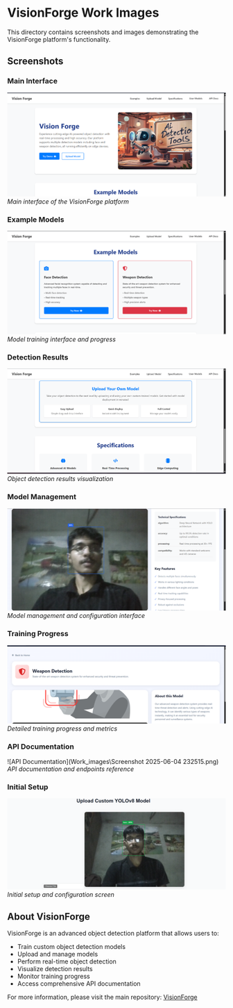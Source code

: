 # VisionForge Work Images

This directory contains screenshots and images demonstrating the VisionForge platform's functionality.

## Screenshots

### Main Interface
![Main Interface](Work_images/Screenshot%202025-06-04%20231722.png)
*Main interface of the VisionForge platform*

### Example Models
![Model Training](Work_images/Screenshot%202025-06-04%20231731.png)
*Model training interface and progress*

### Detection Results
![Detection Results](Work_images/Screenshot%202025-06-04%20231743.png)
*Object detection results visualization*

### Model Management
![Model Management](Work_images/Screenshot%202025-06-04%20231848.png)
*Model management and configuration interface*

### Training Progress
![Training Progress](Work_images/Screenshot%202025-06-04%20231903.png)
*Detailed training progress and metrics*

### API Documentation
![API Documentation](Work_images\Screenshot 2025-06-04 232515.png)
*API documentation and endpoints reference*

### Initial Setup
![Initial Setup](Work_images/Screenshot%202025-06-04%20223722.png)
*Initial setup and configuration screen*

## About VisionForge

VisionForge is an advanced object detection platform that allows users to:
- Train custom object detection models
- Upload and manage models
- Perform real-time object detection
- Visualize detection results
- Monitor training progress
- Access comprehensive API documentation

For more information, please visit the main repository: [VisionForge](https://github.com/vansh132/VisionForge) 